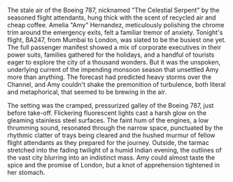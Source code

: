 The stale air of the Boeing 787, nicknamed "The Celestial Serpent" by the seasoned flight attendants, hung thick with the scent of recycled air and cheap coffee.  Amelia "Amy" Hernandez, meticulously polishing the chrome trim around the emergency exits, felt a familiar tremor of anxiety.  Tonight's flight, BA247, from Mumbai to London, was slated to be the busiest one yet.  The full passenger manifest showed a mix of corporate executives in their power suits, families gathered for the holidays, and a handful of tourists eager to explore the city of a thousand wonders.  But it was the unspoken, underlying current of the impending monsoon season that unsettled Amy more than anything.  The forecast had predicted heavy storms over the Channel, and Amy couldn't shake the premonition of turbulence, both literal and metaphorical, that seemed to be brewing in the air.

The setting was the cramped, pressurized galley of the Boeing 787, just before take-off.  Flickering fluorescent lights cast a harsh glow on the gleaming stainless steel surfaces.  The faint hum of the engines, a low thrumming sound, resonated through the narrow space, punctuated by the rhythmic clatter of trays being cleared and the hushed murmur of fellow flight attendants as they prepared for the journey.  Outside, the tarmac stretched into the fading twilight of a humid Indian evening, the outlines of the vast city blurring into an indistinct mass. Amy could almost taste the spice and the promise of London, but a knot of apprehension tightened in her stomach.

